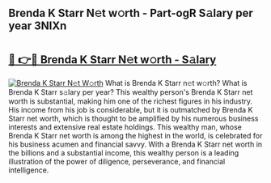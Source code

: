 ## Brenda K Starr N𝚎t w𝚘rth - Part-ogR S𝚊lary per year 3NIXn

# <h2><a href="http://gc15doe.nevu.top/?p=Brenda+K+Starr">🔗 👉🔴 Brenda K Starr N𝚎t w𝚘rth - S𝚊lary</a></h2>

[![Brenda K Starr N𝚎t W𝚘rth](https://i.imgur.com/Oavwk0R.jpeg)](http://gc15doe.nevu.top/?p=Brenda+K+Starr)
What is Brenda K Starr n𝚎t w𝚘rth? What is Brenda K Starr s𝚊lary per year?
This wealthy person's Brenda K Starr net worth is substantial, making him one of the richest figures in his industry. His income from his job is considerable, but it is outmatched by Brenda K Starr net worth, which is thought to be amplified by his numerous business interests and extensive real estate holdings. This wealthy man, whose Brenda K Starr net worth is among the highest in the world, is celebrated for his business acumen and financial savvy. With a Brenda K Starr net worth in the billions and a substantial income, this wealthy person is a leading illustration of the power of diligence, perseverance, and financial intelligence.
